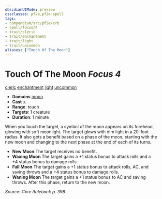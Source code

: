 ```yaml
---
obsidianUIMode: preview
cssclasses: pf2e,pf2e-spell
tags:
- compendium/src/pf2e/crb
- spell/focus/4
- trait/cleric
- trait/enchantment
- trait/light
- trait/uncommon
aliases: ["Touch Of The Moon"]
---
```

# Touch Of The Moon *Focus 4*   
[cleric](rules/traits/cleric.md "Cleric Class Trait")  [enchantment](rules/traits/enchantment.md "Enchantment School Trait")  [light](rules/traits/light.md "Light Effect Trait")  [uncommon](rules/traits/uncommon.md "Uncommon Rarity Trait")  

- **Domains** [moon](compendium/setting/domains.md#Moon)
- **Cast** [>](rules/core-rulebook/chapter-9-playing-the-game.md#Actions "Single Action") 
- **Range**: touch
- **Targets**: 1 creature
- **Duration**: 1 minute

When you touch the target, a symbol of the moon appears on its forehead, glowing with soft moonlight. The target glows with dim light in a 20-foot radius. It also gets a benefit based on a phase of the moon, starting with the new moon and changing to the next phase at the end of each of its turns.

- **New Moon** The target receives no benefit.
- **Waxing Moon** The target gains a +1 status bonus to attack rolls and a +4 status bonus to damage rolls.
- **Full Moon** The target gains a +1 status bonus to attack rolls, AC, and saving throws and a +4 status bonus to damage rolls.
- **Waning Moon** The target gains a +1 status bonus to AC and saving throws. After this phase, return to the new moon.

*Source: Core Rulebook p. 398*